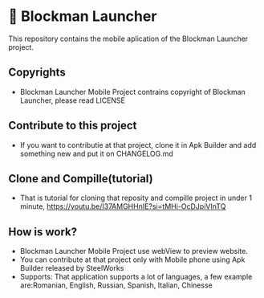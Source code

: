 # 🚀 Blockman Launcher

This repository contains the mobile aplication of the Blockman Launcher project.

## Copyrights
- Blockman Launcher Mobile Project contrains copyright of Blockman Launcher, please read LICENSE

## Contribute to this project
- If you want to contributie at that project, clone it in Apk Builder and add something new and put it on CHANGELOG.md

## Clone and Compille(tutorial) 
- That is tutorial for cloning that reposity and compille project in under 1 minute, https://youtu.be/I37AMGHHnIE?si=tMHi-OcDJpiVInTQ

## How is work?
- Blockman Launcher Mobile Project use webView to preview website.
- You can contribute at that project only with Mobile phone using Apk Builder released by SteelWorks
- Supports: That application supports a lot of languages, a few example are:Romanian, English, Russian, Spanish, Italian, Chinesse
